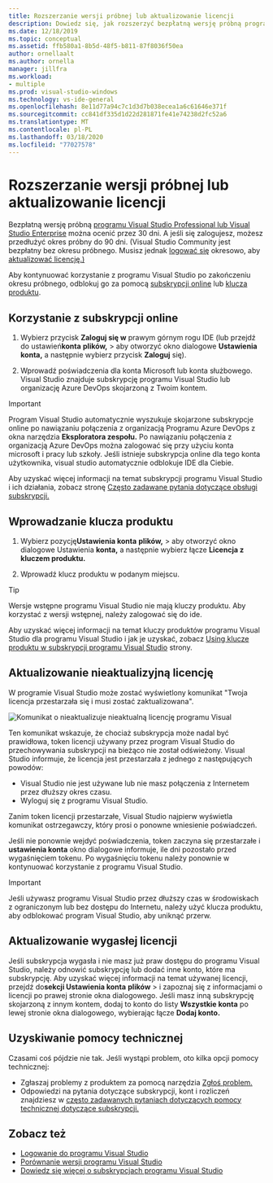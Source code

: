 ```yaml
---
title: Rozszerzanie wersji próbnej lub aktualizowanie licencji
description: Dowiedz się, jak rozszerzyć bezpłatną wersję próbną programu Visual Studio, użyć subskrypcji online lub klucza produktu, aby odblokować program Visual Studio i zaktualizować przestarzałą lub wygasłą licencję.
ms.date: 12/18/2019
ms.topic: conceptual
ms.assetid: ffb580a1-8b5d-48f5-b811-87f8036f50ea
author: ornellaalt
ms.author: ornella
manager: jillfra
ms.workload:
- multiple
ms.prod: visual-studio-windows
ms.technology: vs-ide-general
ms.openlocfilehash: 8e11d77a94c7c1d3d7b038ecea1a6c61646e371f
ms.sourcegitcommit: cc841df335d1d22d281871fe41e74238d2fc52a6
ms.translationtype: MT
ms.contentlocale: pl-PL
ms.lasthandoff: 03/18/2020
ms.locfileid: "77027578"
---
```

# <a name="extend-a-trial-version-or-update-a-license"></a>Rozszerzanie wersji próbnej lub aktualizowanie licencji

Bezpłatną wersję próbną [programu Visual Studio Professional lub Visual Studio Enterprise](https://visualstudio.microsoft.com/vs/compare/) można ocenić przez 30 dni. A jeśli się zalogujesz, możesz przedłużyć okres próbny do 90 dni. (Visual Studio Community jest bezpłatny bez okresu próbnego. Musisz jednak [logować się](signing-in-to-visual-studio.md) okresowo, aby [aktualizować licencję.)](#update-a-stale-license)

Aby kontynuować korzystanie z programu Visual Studio po zakończeniu okresu próbnego, odblokuj go za pomocą [subskrypcji online](#use-an-online-subscription) lub [klucza produktu](#enter-a-product-key).

## <a name="use-an-online-subscription"></a>Korzystanie z subskrypcji online

1. Wybierz przycisk **Zaloguj się w** prawym górnym rogu IDE (lub przejdź do ustawień**konta** **plików,** > aby otworzyć okno dialogowe **Ustawienia konta,** a następnie wybierz przycisk **Zaloguj** się).

1. Wprowadź poświadczenia dla konta Microsoft lub konta służbowego. Visual Studio znajduje subskrypcję programu Visual Studio lub organizację Azure DevOps skojarzoną z Twoim kontem.

> [!IMPORTANT]
> Program Visual Studio automatycznie wyszukuje skojarzone subskrypcje online po nawiązaniu połączenia z organizacją Programu Azure DevOps z okna narzędzia **Eksploratora zespołu.** Po nawiązaniu połączenia z organizacją Azure DevOps można zalogować się przy użyciu konta microsoft i pracy lub szkoły. Jeśli istnieje subskrypcja online dla tego konta użytkownika, visual studio automatycznie odblokuje IDE dla Ciebie.

Aby uzyskać więcej informacji na temat subskrypcji programu Visual Studio i ich działania, zobacz stronę [Często zadawane pytania dotyczące obsługi subskrypcji.](https://visualstudio.microsoft.com/subscriptions/support/)

## <a name="enter-a-product-key"></a>Wprowadzanie klucza produktu

1. Wybierz pozycję**Ustawienia konta** **plików,** > aby otworzyć okno dialogowe Ustawienia **konta,** a następnie wybierz łącze **Licencja z kluczem produktu.**

1. Wprowadź klucz produktu w podanym miejscu.

> [!TIP]
> Wersje wstępne programu Visual Studio nie mają kluczy produktu. Aby korzystać z wersji wstępnej, należy zalogować się do ide.

Aby uzyskać więcej informacji na temat kluczy produktów programu Visual Studio dla programu Visual Studio i jak je uzyskać, zobacz [Using klucze produktu w subskrypcji programu Visual Studio](/visualstudio/subscriptions/product-keys) strony.

## <a name="update-a-stale-license"></a>Aktualizowanie nieaktualizyjną licencję

W programie Visual Studio może zostać wyświetlony komunikat "Twoja licencja przestarzała się i musi zostać zaktualizowana".

![Komunikat o nieaktualizuje nieaktualną licencję programu Visual](../ide/media/vs2017_stale-license.png)

Ten komunikat wskazuje, że chociaż subskrypcja może nadal być prawidłowa, token licencji używany przez program Visual Studio do przechowywania subskrypcji na bieżąco nie został odświeżony. Visual Studio informuje, że licencja jest przestarzała z jednego z następujących powodów:

* Visual Studio nie jest używane lub nie masz połączenia z Internetem przez dłuższy okres czasu.
* Wyloguj się z programu Visual Studio.

Zanim token licencji przestarzałe, Visual Studio najpierw wyświetla komunikat ostrzegawczy, który prosi o ponowne wniesienie poświadczeń.

Jeśli nie ponownie wejdyć poświadczenia, token zaczyna się przestarzałe i **ustawienia konta** okno dialogowe informuje, ile dni pozostało przed wygaśnięciem tokenu. Po wygaśnięciu tokenu należy ponownie w kontynuować korzystanie z programu Visual Studio.

> [!Important]
> Jeśli używasz programu Visual Studio przez dłuższy czas w środowiskach z ograniczonym lub bez dostępu do Internetu, należy użyć klucza produktu, aby odblokować program Visual Studio, aby uniknąć przerw.

## <a name="update-an-expired-license"></a>Aktualizowanie wygasłej licencji

Jeśli subskrypcja wygasła i nie masz już praw dostępu do programu Visual Studio, należy odnowić subskrypcję lub dodać inne konto, które ma subskrypcję. Aby uzyskać więcej informacji na temat używanej licencji, przejdź do**sekcji Ustawienia konta** **plików** > i zapoznaj się z informacjami o licencji po prawej stronie okna dialogowego. Jeśli masz inną subskrypcję skojarzoną z innym kontem, dodaj to konto do listy **Wszystkie konta** po lewej stronie okna dialogowego, wybierając łącze **Dodaj konto.**

## <a name="get-support"></a>Uzyskiwanie pomocy technicznej

Czasami coś pójdzie nie tak. Jeśli wystąpi problem, oto kilka opcji pomocy technicznej:

* Zgłaszaj problemy z produktem za pomocą narzędzia [Zgłoś problem.](how-to-report-a-problem-with-visual-studio.md)
* Odpowiedzi na pytania dotyczące subskrypcji, kont i rozliczeń znajdziesz w [często zadawanych pytaniach dotyczących pomocy technicznej dotyczące subskrypcji.](https://visualstudio.microsoft.com/subscriptions/support/)

## <a name="see-also"></a>Zobacz też

* [Logowanie do programu Visual Studio](../ide/signing-in-to-visual-studio.md)
* [Porównanie wersji programu Visual Studio](https://visualstudio.microsoft.com/vs/compare/)
* [Dowiedz się więcej o subskrypcjach programu Visual Studio](/visualstudio/subscriptions/)
